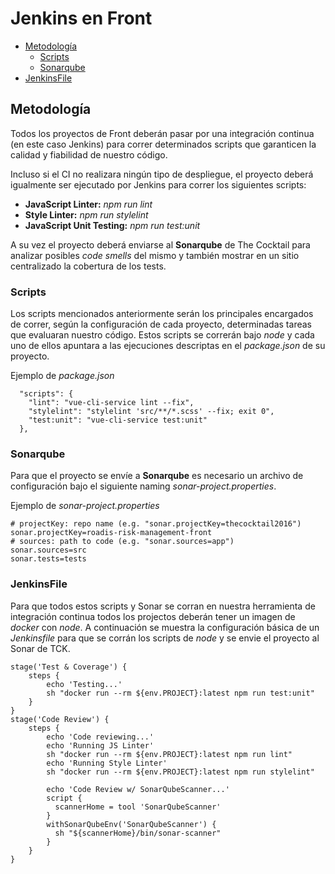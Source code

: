 # Jenkins en Front

  * [Metodología](#metodología)
    * [Scripts](#scripts)
    * [Sonarqube](#sonarqube)
  * [JenkinsFile](#JenkisFile)
   

## Metodología
Todos los proyectos de Front deberán pasar por una integración continua (en este caso Jenkins) para correr determinados scripts que garanticen la calidad y fiabilidad de nuestro código.

Incluso si el CI no realizara ningún tipo de despliegue, el proyecto deberá igualmente ser ejecutado por Jenkins para correr los siguientes scripts:

* **JavaScript Linter:** *npm run lint*
* **Style Linter:** *npm run stylelint*
* **JavaScript Unit Testing:** *npm run test:unit*

A su vez el proyecto deberá enviarse al **Sonarqube** de The Cocktail para analizar posibles *code smells* del mismo y también mostrar en un sitio centralizado la cobertura de los tests. 

### Scripts
Los scripts mencionados anteriormente serán los principales encargados de correr, según la configuración de cada proyecto, determinadas tareas que evaluaran nuestro código. Estos scripts se correrán bajo *node* y cada uno de ellos apuntara a las ejecuciones descriptas en el *package.json* de su proyecto.

Ejemplo de *package.json*
```
  "scripts": {
    "lint": "vue-cli-service lint --fix",
    "stylelint": "stylelint 'src/**/*.scss' --fix; exit 0",
    "test:unit": "vue-cli-service test:unit"
  },
```

### Sonarqube
Para que el proyecto se envíe a **Sonarqube** es necesario un archivo de configuración bajo el siguiente naming *sonar-project.properties*.

Ejemplo de *sonar-project.properties*

```
# projectKey: repo name (e.g. "sonar.projectKey=thecocktail2016")
sonar.projectKey=roadis-risk-management-front
# sources: path to code (e.g. "sonar.sources=app")
sonar.sources=src
sonar.tests=tests
```

### JenkinsFile

Para que todos estos scripts y Sonar se corran en nuestra herramienta de integración continua todos los projectos deberán tener un imagen de *docker* con *node*.
A continuación se muestra la configuración básica de un *Jenkinsfile* para que se corrán los scripts de *node* y se envie el proyecto al Sonar de TCK.

```
stage('Test & Coverage') {
    steps {
        echo 'Testing...'
        sh "docker run --rm ${env.PROJECT}:latest npm run test:unit"
    }
}
stage('Code Review') {
    steps {
        echo 'Code reviewing...'
        echo 'Running JS Linter'
        sh "docker run --rm ${env.PROJECT}:latest npm run lint"
        echo 'Running Style Linter'
        sh "docker run --rm ${env.PROJECT}:latest npm run stylelint"

        echo 'Code Review w/ SonarQubeScanner...'
        script {
          scannerHome = tool 'SonarQubeScanner'
        }
        withSonarQubeEnv('SonarQubeScanner') {
          sh "${scannerHome}/bin/sonar-scanner"
        }
    }
}
```

